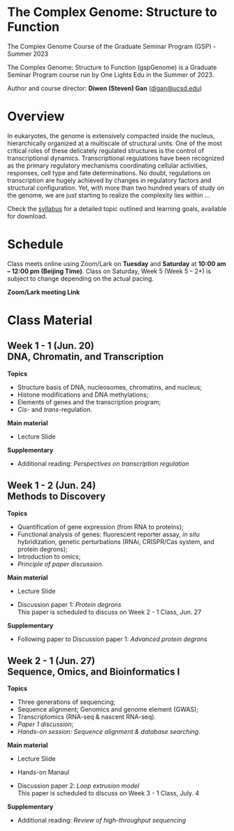 # The Complex Genome: Structure to Function
The Complex Genome Course of the Graduate Seminar Program (GSP) - Summer 2023

The Complex Genome: Structure to Function (gspGenome) is a Graduate Seminar Program course run by One Lights Edu in the Summer of 2023.

Author and course director: **Diwen (Steven) Gan** ([digan@ucsd.edu](mailto:digan@ucsd.edu))

# Overview

In eukaryotes, the genome is extensively compacted inside the nucleus, hierarchically organized at a multiscale of structural units. One of the most critical roles of these delicately regulated structures is the control of transcriptional dynamics. Transcriptional regulations have been recognized as the primary regulatory mechanisms coordinating cellular activities, responses, cell type and fate determinations. No doubt, regulations on transcription are hugely achieved by changes in regulatory factors and structural configuration. Yet, with more than two hundred years of study on the genome, we are just starting to realize the complexity lies within … 

Check the [syllabus](Syllabus/GSPgenome_S23_Syllabus.pdf) for a detailed topic outlined and learning goals, available for download.

# Schedule

Class meets online using Zoom/Lark on **Tuesday** and **Saturday** at **10:00 am – 12:00 pm (Beijing Time)**. Class on Saturday, Week 5 (Week 5 – 2*) is subject to change depending on the actual pacing.

**Zoom/Lark meeting Link**

# Class Material

## Week 1 - 1 (Jun. 20) <br> DNA, Chromatin, and Transcription

**Topics**

- Structure basis of DNA, nucleosomes, chromatins, and nucleus;
- Histone modifications and DNA methylations;
- Elements of genes and the transcription program;
- *Cis*- and *trans*-regulation.

**Main material**

- Lecture Slide

**Supplementary**

- Additional reading: *Perspectives on transcription regulation*


## Week 1 - 2 (Jun. 24) <br> Methods to Discovery

**Topics**

- Quantification of gene expression (from RNA to proteins);
- Functional analysis of genes: fluorescent reporter assay, *in situ* hybridization, genetic perturbations (RNAi, CRISPR/Cas system, and protein degrons); 
- Introduction to omics;
- *Principle of paper discussion*.

**Main material**

- Lecture Slide

- Discussion paper 1: *Protein degrons* <br> This paper is scheduled to discuss on Week 2 - 1 Class, Jun. 27

**Supplementary**

- Following paper to Discussion paper 1: *Advanced protein degrons*

## Week 2 - 1 (Jun. 27) <br> Sequence, Omics, and Bioinformatics I

**Topics**

- Three generations of sequencing;
- Sequence alignment; Genomics and genome element (GWAS);
- Transcriptomics (RNA-seq & nascent RNA-seq).
- *Paper 1 discussion*; 
- *Hands-on session: Sequence alignment & database searching*.

**Main material**

- Lecture Slide
- Hands-on Manaul

- Discussion paper 2: *Loop extrusion model* <br> This paper is scheduled to discuss on Week 3 - 1 Class, July. 4

**Supplementary**

- Additional reading: *Review of high-throughput sequencing*